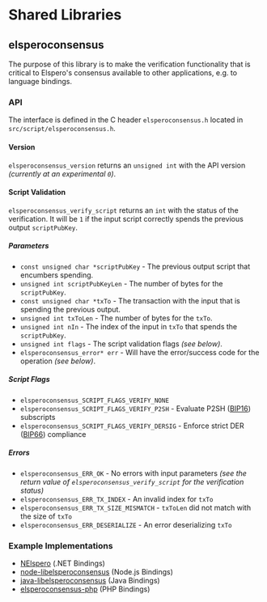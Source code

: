 Shared Libraries
================

## elsperoconsensus

The purpose of this library is to make the verification functionality that is critical to Elspero's consensus available to other applications, e.g. to language bindings.

### API

The interface is defined in the C header `elsperoconsensus.h` located in  `src/script/elsperoconsensus.h`.

#### Version

`elsperoconsensus_version` returns an `unsigned int` with the API version *(currently at an experimental `0`)*.

#### Script Validation

`elsperoconsensus_verify_script` returns an `int` with the status of the verification. It will be `1` if the input script correctly spends the previous output `scriptPubKey`.

##### Parameters
- `const unsigned char *scriptPubKey` - The previous output script that encumbers spending.
- `unsigned int scriptPubKeyLen` - The number of bytes for the `scriptPubKey`.
- `const unsigned char *txTo` - The transaction with the input that is spending the previous output.
- `unsigned int txToLen` - The number of bytes for the `txTo`.
- `unsigned int nIn` - The index of the input in `txTo` that spends the `scriptPubKey`.
- `unsigned int flags` - The script validation flags *(see below)*.
- `elsperoconsensus_error* err` - Will have the error/success code for the operation *(see below)*.

##### Script Flags
- `elsperoconsensus_SCRIPT_FLAGS_VERIFY_NONE`
- `elsperoconsensus_SCRIPT_FLAGS_VERIFY_P2SH` - Evaluate P2SH ([BIP16](https://github.com/elspero/bips/blob/master/bip-0016.mediawiki)) subscripts
- `elsperoconsensus_SCRIPT_FLAGS_VERIFY_DERSIG` - Enforce strict DER ([BIP66](https://github.com/elspero/bips/blob/master/bip-0066.mediawiki)) compliance

##### Errors
- `elsperoconsensus_ERR_OK` - No errors with input parameters *(see the return value of `elsperoconsensus_verify_script` for the verification status)*
- `elsperoconsensus_ERR_TX_INDEX` - An invalid index for `txTo`
- `elsperoconsensus_ERR_TX_SIZE_MISMATCH` - `txToLen` did not match with the size of `txTo`
- `elsperoconsensus_ERR_DESERIALIZE` - An error deserializing `txTo`

### Example Implementations
- [NElspero](https://github.com/NicolasDorier/NElspero/blob/master/NElspero/Script.cs#L814) (.NET Bindings)
- [node-libelsperoconsensus](https://github.com/bitpay/node-libelsperoconsensus) (Node.js Bindings)
- [java-libelsperoconsensus](https://github.com/dexX7/java-libelsperoconsensus) (Java Bindings)
- [elsperoconsensus-php](https://github.com/Bit-Wasp/elsperoconsensus-php) (PHP Bindings)
